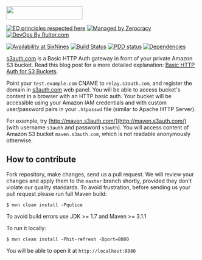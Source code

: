 <img src="http://img.s3auth.com/logo.png" width="200px" height="35px"/>

[![EO principles respected here](https://cdn.rawgit.com/yegor256/elegantobjects.github.io/master/badge.svg)](http://www.elegantobjects.org)
[![Managed by Zerocracy](https://www.0crat.com/badge/C3RP1J1CH.svg)](https://www.0crat.com/p/C3RP1J1CH)
[![DevOps By Rultor.com](http://www.rultor.com/b/yegor256/s3auth)](http://www.rultor.com/p/yegor256/s3auth)

[![Availability at SixNines](http://www.sixnines.io/b/9dcb)](http://www.sixnines.io/h/9dcb)
[![Build Status](https://travis-ci.org/yegor256/s3auth.svg?branch=master)](https://travis-ci.org/yegor256/s3auth)
[![PDD status](http://www.0pdd.com/svg?name=yegor256/s3auth)](http://www.0pdd.com/p?name=yegor256/s3auth)
[![Dependencies](https://www.versioneye.com/user/projects/561ac557a193340f2f0011e5/badge.svg?style=flat)](https://www.versioneye.com/user/projects/561ac557a193340f2f0011e5)

[s3auth.com](http://www.s3auth.com) is a Basic HTTP Auth gateway
in front of your private Amazon S3 bucket. Read this blog post
for a more detailed explanation: [Basic HTTP Auth for S3 Buckets](http://www.yegor256.com/2014/04/21/s3-http-basic-auth.html).

Point your `test.example.com` CNAME to `relay.s3auth.com`,
and register the domain in [s3auth.com](http://www.s3auth.com) web panel.
You will be able to access bucket's content in a browser with an HTTP basic auth.
Your bucket will be accessible using your Amazon IAM credentials
and with custom user/password pairs in your `.htpasswd` file
(similar to Apache HTTP Server).

For example, try [http://maven.s3auth.com/](http://maven.s3auth.com/)
(with username `s3auth` and password `s3auth`).
You will access content of Amazon S3 bucket `maven.s3auth.com`,
which is not readable anonymously otherwise.

## How to contribute

Fork repository, make changes, send us a pull request. We will review
your changes and apply them to the `master` branch shortly, provided
they don't violate our quality standards. To avoid frustration, before
sending us your pull request please run full Maven build:

```
$ mvn clean install -Pqulice
```

To avoid build errors use JDK >= 1.7 and Maven >= 3.1.1

To run it locally:

```
$ mvn clean install -Phit-refresh -Dport=8080
```

You will be able to open it at `http://localhost:8080`
